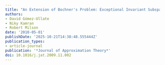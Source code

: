 ```yaml
---
title: "An Extension of Bochner's Problem: Exceptional Invariant Subspaces"
authors:
- David Gómez-Ullate
- Niky Kamran
- Robert Milson
date: '2010-05-01'
publishDate: '2025-10-21T14:38:48.555444Z'
publication_types:
- article-journal
publication: '*Journal of Approximation Theory*'
doi: 10.1016/j.jat.2009.11.002
---
```

